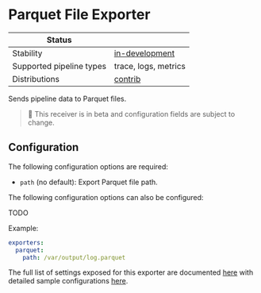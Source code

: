 # Parquet File Exporter

| Status                   |                      |
| ------------------------ |----------------------|
| Stability                | [in-development]     |
| Supported pipeline types | trace, logs, metrics |
| Distributions            | [contrib]            |

Sends pipeline data to Parquet files.

> :construction: This receiver is in beta and configuration fields are subject to change.

## Configuration

The following configuration options are required:

- `path` (no default): Export Parquet file path.

The following configuration options can also be configured:

TODO

Example:

```yaml
exporters:
  parquet:
    path: /var/output/log.parquet
```

The full list of settings exposed for this exporter are documented [here](config.go)
with detailed sample configurations [here](testdata/config.yaml).

[in-development]:https://github.com/open-telemetry/opentelemetry-collector#in-development
[contrib]:https://github.com/open-telemetry/opentelemetry-collector-releases/tree/main/distributions/otelcol-contrib
